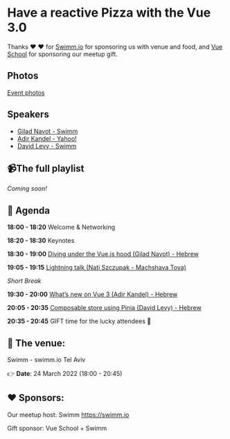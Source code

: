 
# Have a reactive Pizza with the Vue 3.0

Thanks ❤️ ❤️ for [Swimm.io](https://swimm.io/) for sponsoring us with venue and food, and [Vue School](https://vueschool.io) for sponsoring our meetup gift.

## Photos

[Event photos](https://www.facebook.com/media/set/?vanity=officalVuejsIsrael&set=a.1525299144532363)

## Speakers

* [Gilad Navot - Swimm](https://www.facebook.com/navotgil)
* [Adir Kandel - Yahoo!](https://www.facebook.com/adirkandel)
* [David Levy - Swimm](https://www.facebook.com/davidmeirlevy)

## 📹The full playlist

*Coming soon!*

## 📆 Agenda

**18:00 - 18:20** Welcome & Networking

**18:20 - 18:30** Keynotes

**18:30 - 19:00** [Diving under the Vue.js hood (Gilad Navot) - Hebrew](https://drive.google.com/file/d/17ZnF3CyN-yw3t3BR0-5IZq6N50EywN18/view?usp=sharing)

**19:05 - 19:15** [Lightning talk (Nati Szczupak - Machshava Tova)](https://drive.google.com/file/d/1ADywPcAoGBVugBzSrMpIW6FNcetuJTTR/view?usp=sharing)

_Short Break_

**19:30 - 20:00** [What’s new on Vue 3 (Adir Kandel) - Hebrew](https://drive.google.com/file/d/1m3idz_4iDqWwfb2_53vP03v-iuXswdDd/view?usp=sharing)

**20:05 - 20:35** [Composable store using Pinia (David Levy) - Hebrew](https://drive.google.com/file/d/1gpOrx4nBd3AaAa36pdDujYZU5T2PqST-/view?usp=sharing)

**20:35 - 20:45** GIFT time for the lucky attendees 🎁

## 🏢 The venue:

Swimm - swimm.io
Tel Aviv

👉 **Date**: 24 March 2022 (18:00 - 20:45)

## ❤️ Sponsors:

Our meetup host: Swimm
https://swimm.io

Gift sponsor: Vue School + Swimm
